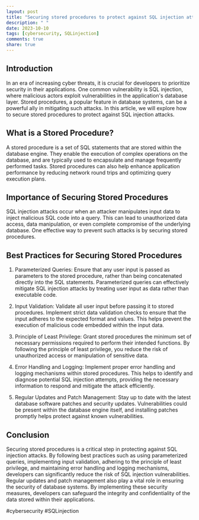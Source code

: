 ```yaml
---
layout: post
title: "Securing stored procedures to protect against SQL injection attacks."
description: " "
date: 2023-10-10
tags: [cybersecurity, SQLinjection]
comments: true
share: true
---
```


## Introduction
In an era of increasing cyber threats, it is crucial for developers to prioritize security in their applications. One common vulnerability is SQL injection, where malicious actors exploit vulnerabilities in the application's database layer. Stored procedures, a popular feature in database systems, can be a powerful ally in mitigating such attacks. In this article, we will explore how to secure stored procedures to protect against SQL injection attacks.

## What is a Stored Procedure?
A stored procedure is a set of SQL statements that are stored within the database engine. They enable the execution of complex operations on the database, and are typically used to encapsulate and manage frequently performed tasks. Stored procedures can also help enhance application performance by reducing network round trips and optimizing query execution plans.

## Importance of Securing Stored Procedures
SQL injection attacks occur when an attacker manipulates input data to inject malicious SQL code into a query. This can lead to unauthorized data access, data manipulation, or even complete compromise of the underlying database. One effective way to prevent such attacks is by securing stored procedures.

## Best Practices for Securing Stored Procedures
1. Parameterized Queries: Ensure that any user input is passed as parameters to the stored procedure, rather than being concatenated directly into the SQL statements. Parameterized queries can effectively mitigate SQL injection attacks by treating user input as data rather than executable code.

2. Input Validation: Validate all user input before passing it to stored procedures. Implement strict data validation checks to ensure that the input adheres to the expected format and values. This helps prevent the execution of malicious code embedded within the input data.

3. Principle of Least Privilege: Grant stored procedures the minimum set of necessary permissions required to perform their intended functions. By following the principle of least privilege, you reduce the risk of unauthorized access or manipulation of sensitive data.

4. Error Handling and Logging: Implement proper error handling and logging mechanisms within stored procedures. This helps to identify and diagnose potential SQL injection attempts, providing the necessary information to respond and mitigate the attack efficiently.

5. Regular Updates and Patch Management: Stay up to date with the latest database software patches and security updates. Vulnerabilities could be present within the database engine itself, and installing patches promptly helps protect against known vulnerabilities.

## Conclusion
Securing stored procedures is a critical step in protecting against SQL injection attacks. By following best practices such as using parameterized queries, implementing input validation, adhering to the principle of least privilege, and maintaining error handling and logging mechanisms, developers can significantly reduce the risk of SQL injection vulnerabilities. Regular updates and patch management also play a vital role in ensuring the security of database systems. By implementing these security measures, developers can safeguard the integrity and confidentiality of the data stored within their applications.

#cybersecurity #SQLinjection